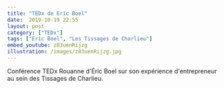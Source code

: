 ```yaml
---
title: "TEDx de Eric Boel"
date:  2019-10-19 22:55
layout: post
category: ["TEDx"]
tags: ["Eric Boel", "Les Tissages de Charlieu"]
embed_youtube: z83uenRijzg
illustration: /images/z83uenRijzg.jpg
---
```

Conférence TEDx Rouanne d'Éric Boel sur son expérience d'entrepreneur au sein des Tissages de Charlieu.
